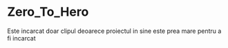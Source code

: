 ﻿# Zero_To_Hero

Este incarcat doar clipul deoarece proiectul in sine este prea mare pentru a fi incarcat
